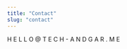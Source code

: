 ```yaml
---
title: "Contact"
slug: "contact"
---
```


<!-- Follow me, @andgar2010. -->

H E L L O @ T E C H - A N D G A R . M E
